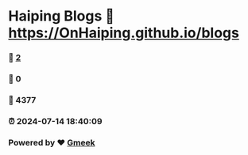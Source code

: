 # Haiping Blogs :link: https://OnHaiping.github.io/blogs 
### :page_facing_up: [2](https://OnHaiping.github.io/blogs/tag.html) 
### :speech_balloon: 0 
### :hibiscus: 4377 
### :alarm_clock: 2024-07-14 18:40:09 
### Powered by :heart: [Gmeek](https://github.com/Meekdai/Gmeek)
